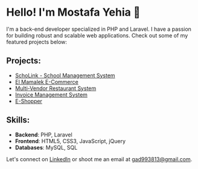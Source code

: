 # Hello! I'm Mostafa Yehia 👋

I'm a back-end developer specialized in PHP and Laravel. I have a passion for building robust and scalable web applications. Check out some of my featured projects below:

## Projects:
- [SchoLink - School Management System](https://github.com/mostafayehia2002/Scholink)
- [El Mamalek E-Commerce](https://king2game.com)
- [Multi-Vendor Restaurant System](https://github.com/mostafayehia2002/4-Sofra/tree/master)
- [Invoice Management System](https://github.com/mostafayehia2002/2-Invoices)
- [E-Shopper](https://github.com/mostafayehia2002/1-E-Shopper)

## Skills:
- **Backend**: PHP, Laravel
- **Frontend**: HTML5, CSS3, JavaScript, jQuery
- **Databases**: MySQL, SQL

Let's connect on [LinkedIn](https://www.linkedin.com/in/mostafa-yehia-84456a235) or shoot me an email at [gad993813@gmail.com](mailto:gad993813@gmail.com).

